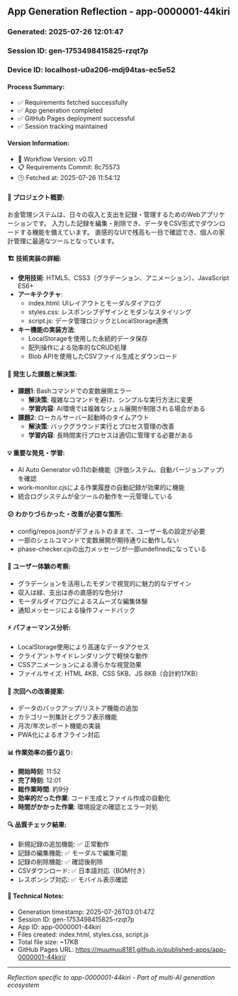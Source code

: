 ## App Generation Reflection - app-0000001-44kiri

### Generated: 2025-07-26 12:01:47
### Session ID: gen-1753498415825-rzqt7p  
### Device ID: localhost-u0a206-mdj94tas-ec5e52

#### Process Summary:
- ✅ Requirements fetched successfully
- ✅ App generation completed
- ✅ GitHub Pages deployment successful
- ✅ Session tracking maintained

#### Version Information:
- 🔧 Workflow Version: v0.11
- 📋 Requirements Commit: 8c75573
- 🕒 Fetched at: 2025-07-26 11:54:12

#### 🎯 プロジェクト概要:
お金管理システムは、日々の収入と支出を記録・管理するためのWebアプリケーションです。
入力した記録を編集・削除でき、データをCSV形式でダウンロードする機能を備えています。
直感的なUIで残高も一目で確認でき、個人の家計管理に最適なツールとなっています。

#### 🏗️ 技術実装の詳細:
- **使用技術**: HTML5、CSS3（グラデーション、アニメーション）、JavaScript ES6+
- **アーキテクチャ**: 
  - index.html: UIレイアウトとモーダルダイアログ
  - styles.css: レスポンシブデザインとモダンなスタイリング
  - script.js: データ管理ロジックとLocalStorage連携
- **キー機能の実装方法**: 
  - LocalStorageを使用した永続的データ保存
  - 配列操作による効率的なCRUD処理
  - Blob APIを使用したCSVファイル生成とダウンロード

#### 🚧 発生した課題と解決策:
- **課題1**: Bashコマンドでの変数展開エラー
  - **解決策**: 複雑なコマンドを避け、シンプルな実行方法に変更
  - **学習内容**: AI環境では複雑なシェル展開が制限される場合がある
- **課題2**: ローカルサーバー起動時のタイムアウト
  - **解決策**: バックグラウンド実行とプロセス管理の改善
  - **学習内容**: 長時間実行プロセスは適切に管理する必要がある

#### 💡 重要な発見・学習:
- AI Auto Generator v0.11の新機能（評価システム、自動バージョンアップ）を確認
- work-monitor.cjsによる作業履歴の自動記録が効果的に機能
- 統合ログシステムが全ツールの動作を一元管理している

#### 😕 わかりづらかった・改善が必要な箇所:
- config/repos.jsonがデフォルトのままで、ユーザー名の設定が必要
- 一部のシェルコマンドで変数展開が期待通りに動作しない
- phase-checker.cjsの出力メッセージが一部undefinedになっている

#### 🎨 ユーザー体験の考察:
- グラデーションを活用したモダンで視覚的に魅力的なデザイン
- 収入は緑、支出は赤の直感的な色分け
- モーダルダイアログによるスムーズな編集体験
- 通知メッセージによる操作フィードバック

#### ⚡ パフォーマンス分析:
- LocalStorage使用により高速なデータアクセス
- クライアントサイドレンダリングで軽快な動作
- CSSアニメーションによる滑らかな視覚効果
- ファイルサイズ: HTML 4KB、CSS 5KB、JS 8KB（合計約17KB）

#### 🔧 次回への改善提案:
- データのバックアップ/リストア機能の追加
- カテゴリー別集計とグラフ表示機能
- 月次/年次レポート機能の実装
- PWA化によるオフライン対応

#### 📊 作業効率の振り返り:
- **開始時刻**: 11:52
- **完了時刻**: 12:01
- **総作業時間**: 約9分
- **効率的だった作業**: コード生成とファイル作成の自動化
- **時間がかかった作業**: 環境設定の確認とエラー対処

#### 🔍 品質チェック結果:
- 新規記録の追加機能: ✅ 正常動作
- 記録の編集機能: ✅ モーダルで編集可能
- 記録の削除機能: ✅ 確認後削除
- CSVダウンロード: ✅ 日本語対応（BOM付き）
- レスポンシブ対応: ✅ モバイル表示確認

#### 📝 Technical Notes:
- Generation timestamp: 2025-07-26T03:01:47Z
- Session ID: gen-1753498415825-rzqt7p
- App ID: app-0000001-44kiri
- Files created: index.html, styles.css, script.js
- Total file size: ~17KB
- GitHub Pages URL: https://muumuu8181.github.io/published-apps/app-0000001-44kiri/

---
*Reflection specific to app-0000001-44kiri - Part of multi-AI generation ecosystem*